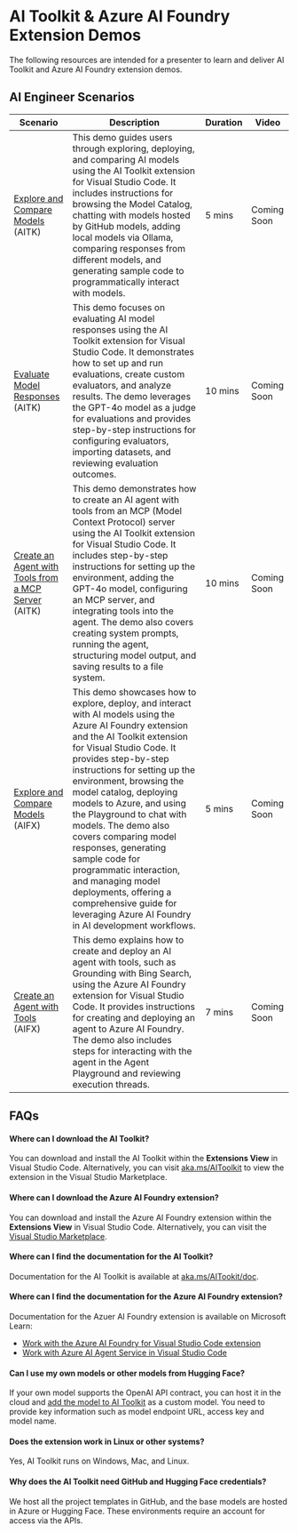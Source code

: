 # AI Toolkit & Azure AI Foundry Extension Demos

The following resources are intended for a presenter to learn and deliver AI Toolkit and Azure AI Foundry extension demos.

## AI Engineer Scenarios

|Scenario  |Description  |Duration  |Video  |
|---------|---------|---------|---------|
|[Explore and Compare Models](Demos\Extensions\AI-Toolkit-Extension\demo-aitk-explore-compare-models.md) (AITK)     | This demo guides users through exploring, deploying, and comparing AI models using the AI Toolkit extension for Visual Studio Code. It includes instructions for browsing the Model Catalog, chatting with models hosted by GitHub models, adding local models via Ollama, comparing responses from different models, and generating sample code to programmatically interact with models.        |  5 mins       |  Coming Soon      |
|[Evaluate Model Responses](Demos\Extensions\AI-Toolkit-Extension\demo-aitk-evaluate-model-responses.md) (AITK)    |  This demo focuses on evaluating AI model responses using the AI Toolkit extension for Visual Studio Code. It demonstrates how to set up and run evaluations, create custom evaluators, and analyze results. The demo leverages the GPT-4o model as a judge for evaluations and provides step-by-step instructions for configuring evaluators, importing datasets, and reviewing evaluation outcomes.       |  10 mins       |  Coming Soon        |
|[Create an Agent with Tools from a MCP Server](Demos\Extensions\AI-Toolkit-Extension\demo-aitk-create-agent-mcp-tools.md) (AITK)    |   This demo demonstrates how to create an AI agent with tools from an MCP (Model Context Protocol) server using the AI Toolkit extension for Visual Studio Code. It includes step-by-step instructions for setting up the environment, adding the GPT-4o model, configuring an MCP server, and integrating tools into the agent. The demo also covers creating system prompts, running the agent, structuring model output, and saving results to a file system.      |    10 mins     |  Coming Soon        |
|[Explore and Compare Models](Demos\Extensions\Azure-AI-Foundry-Extension\demo-aifx-explore-compare-models.md) (AIFX)     |    This demo showcases how to explore, deploy, and interact with AI models using the Azure AI Foundry extension and the AI Toolkit extension for Visual Studio Code. It provides step-by-step instructions for setting up the environment, browsing the model catalog, deploying models to Azure, and using the Playground to chat with models. The demo also covers comparing model responses, generating sample code for programmatic interaction, and managing model deployments, offering a comprehensive guide for leveraging Azure AI Foundry in AI development workflows.     |  5 mins       |   Coming Soon       |
|[Create an Agent with Tools](Demos\Extensions\Azure-AI-Foundry-Extension\demo-aifx-create-agent-tools.md) (AIFX)     |   This demo explains how to create and deploy an AI agent with tools, such as Grounding with Bing Search, using the Azure AI Foundry extension for Visual Studio Code. It provides instructions for creating and deploying an agent to Azure AI Foundry. The demo also includes steps for interacting with the agent in the Agent Playground and reviewing execution threads.      |   7 mins      |  Coming Soon       |

## FAQs

#### Where can I download the AI Toolkit?
You can download and install the AI Toolkit within the **Extensions View** in Visual Studio Code. Alternatively, you can visit [aka.ms/AIToolkit](https://aka.ms/AIToolkit) to view the extension in the Visual Studio Marketplace.

#### Where can I download the Azure AI Foundry extension?
You can download and install the Azure AI Foundry extension within the **Extensions View** in Visual Studio Code. Alternatively, you can visit the [Visual Studio Marketplace](https://marketplace.visualstudio.com/items?itemName=TeamsDevApp.vscode-ai-foundry).

#### Where can I find the documentation for the AI Toolkit?
Documentation for the AI Toolkit is available at [aka.ms/AITookit/doc](https://aka.ms/AIToolkit/doc).

#### Where can I find the documentation for the Azure AI Foundry extension?
Documentation for the Azuer AI Foundry extension is available on Microsoft Learn:
- [Work with the  Azure AI Foundry for Visual Studio Code extension](aka.ms/aif-vscode-doc)
- [Work with Azure AI Agent Service in Visual Studio Code](aka.ms/aif-vscode-agent-doc)

#### Can I use my own models or other models from Hugging Face?
If your own model supports the OpenAI API contract, you can host it in the cloud and [add the model to AI Toolkit](https://code.visualstudio.com/docs/intelligentapps/models) as a custom model. You need to provide key information such as model endpoint URL, access key and model name.

#### Does the extension work in Linux or other systems?
Yes, AI Toolkit runs on Windows, Mac, and Linux.

#### Why does the AI Toolkit need GitHub and Hugging Face credentials?
We host all the project templates in GitHub, and the base models are hosted in Azure or Hugging Face. These environments require an account for access via the APIs.
